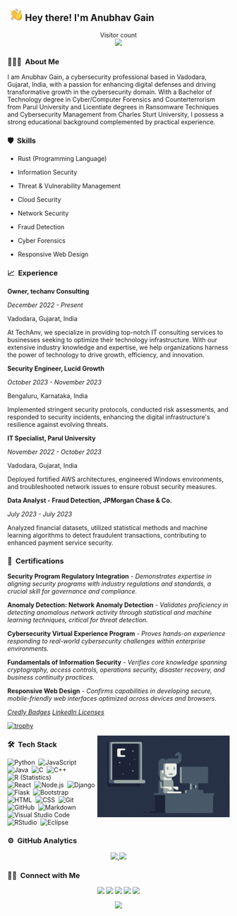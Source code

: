 <img alt="Night Coding" src="./assets/Hand%20Wave.gif" width='40' align="left"/><h2>Hey there! I'm Anubhav Gain</h2>

<p align="center"> 
  Visitor count<br>
  <img src="https://profile-counter.glitch.me/mranv/count.svg" />
</p>

<!-- ## 👋 &nbsp;Hey there! I'm Anubhav Gain -->

### 👨🏻‍💻 &nbsp;About Me

I am Anubhav Gain, a cybersecurity professional based in Vadodara, Gujarat, India, with a passion for enhancing digital defenses and driving transformative growth in the cybersecurity domain. With a Bachelor of Technology degree in Cyber/Computer Forensics and Counterterrorism from Parul University and Licentiate degrees in Ransomware Techniques and Cybersecurity Management from Charles Sturt University, I possess a strong educational background complemented by practical experience.

### 🛡️ &nbsp;Skills 

- Rust (Programming Language)

- Information Security

- Threat & Vulnerability Management

- Cloud Security

- Network Security 

- Fraud Detection

- Cyber Forensics

- Responsive Web Design

### 📈 &nbsp;Experience

**Owner, techanv Consulting**  

_December 2022 - Present_

Vadodara, Gujarat, India

At TechAnv, we specialize in providing top-notch IT consulting services to businesses seeking to optimize their technology infrastructure. With our extensive industry knowledge and expertise, we help organizations harness the power of technology to drive growth, efficiency, and innovation.

**Security Engineer, Lucid Growth**

_October 2023 - November 2023_ 

Bengaluru, Karnataka, India

Implemented stringent security protocols, conducted risk assessments, and responded to security incidents, enhancing the digital infrastructure's resilience against evolving threats.

**IT Specialist, Parul University**

_November 2022 - October 2023_

Vadodara, Gujarat, India

Deployed fortified AWS architectures, engineered Windows environments, and troubleshooted network issues to ensure robust security measures.

**Data Analyst - Fraud Detection, JPMorgan Chase & Co.**

_July 2023 - July 2023_  

Analyzed financial datasets, utilized statistical methods and machine learning algorithms to detect fraudulent transactions, contributing to enhanced payment service security.

### 🏅 &nbsp;Certifications  

**Security Program Regulatory Integration** - _Demonstrates expertise in aligning security programs with industry regulations and standards, a crucial skill for governance and compliance._ 

**Anomaly Detection: Network Anomaly Detection** - _Validates proficiency in detecting anomalous network activity through statistical and machine learning techniques, critical for threat detection._

**Cybersecurity Virtual Experience Program** - _Proves hands-on experience responding to real-world cybersecurity challenges within enterprise environments._ 

**Fundamentals of Information Security** - _Verifies core knowledge spanning cryptography, access controls, operations security, disaster recovery, and business continuity practices._

**Responsive Web Design** - _Confirms capabilities in developing secure, mobile-friendly web interfaces optimized across devices and browsers._

[_Credly Badges_](https://www.credly.com/users/anubhavgain/badges) [_LinkedIn Licenses_](https://www.linkedin.com/in/anubhavgain/details/certifications)



[![trophy](https://github-profile-trophy.vercel.app/?username=mranv&theme=onedark)](https://github.com/mranv)

<img alt="Night Coding" src="./assets/Night-Coding.gif" align="right"/>

### 🛠 &nbsp;Tech Stack

![Python](https://img.shields.io/badge/-Python-05122A?style=flat&logo=python)&nbsp;
![JavaScript](https://img.shields.io/badge/-JavaScript-05122A?style=flat&logo=javascript)&nbsp;
![Java](https://img.shields.io/badge/-Java-05122A?style=flat&logo=Java&logoColor=FFA518)&nbsp;
![C](https://img.shields.io/badge/-C-05122A?style=flat&logo=C&logoColor=A8B9CC)&nbsp;
![C++](https://img.shields.io/badge/-C++-05122A?style=flat&logo=C%2B%2B&logoColor=00599C)&nbsp;
![R (Statistics)](https://img.shields.io/badge/-R-05122A?style=flat&logo=R&logoColor=276DC3)\
![React](https://img.shields.io/badge/-React-05122A?style=flat&logo=react)&nbsp;
![Node.js](https://img.shields.io/badge/-Node.js-05122A?style=flat&logo=node.js)&nbsp;
![Django](https://img.shields.io/badge/-Django-05122A?style=flat&logo=django&logoColor=092E20)&nbsp;
![Flask](https://img.shields.io/badge/-Flask-05122A?style=flat&logo=flask)&nbsp;
![Bootstrap](https://img.shields.io/badge/-Bootstrap-05122A?style=flat&logo=bootstrap&logoColor=563D7C)\
![HTML](https://img.shields.io/badge/-HTML-05122A?style=flat&logo=HTML5)&nbsp;
![CSS](https://img.shields.io/badge/-CSS-05122A?style=flat&logo=CSS3&logoColor=1572B6)&nbsp;
![Git](https://img.shields.io/badge/-Git-05122A?style=flat&logo=git)&nbsp;
![GitHub](https://img.shields.io/badge/-GitHub-05122A?style=flat&logo=github)&nbsp;
![Markdown](https://img.shields.io/badge/-Markdown-05122A?style=flat&logo=markdown)\
![Visual Studio Code](https://img.shields.io/badge/-Visual%20Studio%20Code-05122A?style=flat&logo=visual-studio-code&logoColor=007ACC)&nbsp;
![RStudio](https://img.shields.io/badge/-RStudio-05122A?style=flat&logo=rstudio)&nbsp;
![Eclipse](https://img.shields.io/badge/-Eclipse-05122A?style=flat&logo=eclipse-ide&logoColor=2C2255)


### ⚙️ &nbsp;GitHub Analytics

<p align="center">
<a href="https://github.com/mranv">
  <img height="180em" src="https://github-readme-stats-eight-theta.vercel.app/api?username=mranv&show_icons=true&theme=algolia&include_all_commits=true&count_private=true"/>
  <img height="180em" src="https://github-readme-stats-eight-theta.vercel.app/api/top-langs/?username=mranv&layout=compact&langs_count=8&theme=algolia"/>
</a>
</p>

### 🤝🏻 &nbsp;Connect with Me

<p align="center">
<a href="https://www.techanv.com"><img src="https://img.shields.io/badge/-techanv.com-3423A6?style=flat&logo=Google-Chrome&logoColor=white"/></a>
<a href="https://linkedin.com/in/anubhavgain"><img src="https://img.shields.io/badge/-Anubhav%20Gain-0077B5?style=flat&logo=Linkedin&logoColor=white"/></a>
<a href="mailto:iamanubhavgain@gmail.com"><img src="https://img.shields.io/badge/-iamanubhavgain@gmail.com-D14836?style=flat&logo=Gmail&logoColor=white"/></a>
<a href="https://instagram.com/mr.anv"><img src="https://img.shields.io/badge/-@anubhavgain-E4405F?style=flat&logo=Instagram&logoColor=white"/></a>
<a href="https://www.facebook.com/mr.anv.1"><img src="https://img.shields.io/badge/-@Anubhav-1877F2?style=flat&logo=Facebook&logoColor=white"/></a>
</p>

<div align="center">
<img src="https://cyberdefenders-storage.s3.me-central-1.amazonaws.com/profile-badges/mranv.png" />
</div>

